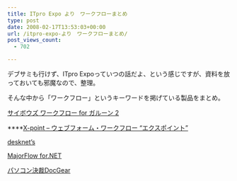 ```yaml
---
title: ITpro Expo より　ワークフローまとめ
type: post
date: 2008-02-17T13:53:03+00:00
url: /itpro-expo-より　ワークフローまとめ/
post_views_count:
  - 702

---
```

デブサミも行けず、ITpro Expoっていつの話だよ、という感じですが、資料を放っておいても邪魔なので、整理。

そんな中から「ワークフロー」というキーワードを掲げている製品をまとめ。

<a href="http://g.cybozu.co.jp/workflow/products/" target="_blank">サイボウズ ワークフロー for ガルーン 2</a>

****<a href="http://www.atled.jp/x-point/" target="_blank">X-point &#8211; ウェブフォーム・ワークフロー &#8220;エクスポイント&#8221;</a>

<a href="http://www.desknets.com/standard/product/func/function_19.html" target="_blank">desknet&#8217;s</a>

<a href="http://www.mnes.co.jp/Home/products.nsf/ContentsByKey/MajorFlowNet_Top" target="_blank">MajorFlow for.NET</a>

<a href="http://www.shachihata.co.jp/interweb/product/product021.php" target="_blank">パソコン決裁DocGear</a>
